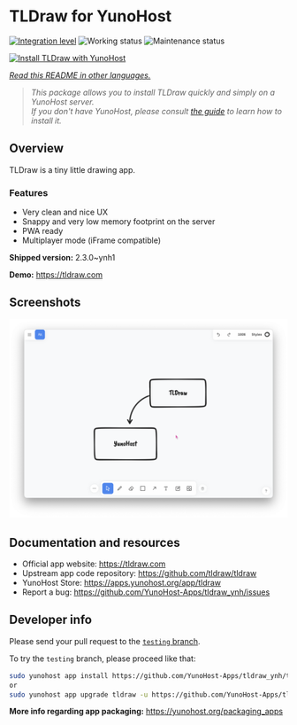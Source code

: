 <!--
N.B.: This README was automatically generated by <https://github.com/YunoHost/apps/tree/master/tools/readme_generator>
It shall NOT be edited by hand.
-->

# TLDraw for YunoHost

[![Integration level](https://dash.yunohost.org/integration/tldraw.svg)](https://ci-apps.yunohost.org/ci/apps/tldraw/) ![Working status](https://ci-apps.yunohost.org/ci/badges/tldraw.status.svg) ![Maintenance status](https://ci-apps.yunohost.org/ci/badges/tldraw.maintain.svg)

[![Install TLDraw with YunoHost](https://install-app.yunohost.org/install-with-yunohost.svg)](https://install-app.yunohost.org/?app=tldraw)

*[Read this README in other languages.](./ALL_README.md)*

> *This package allows you to install TLDraw quickly and simply on a YunoHost server.*  
> *If you don't have YunoHost, please consult [the guide](https://yunohost.org/install) to learn how to install it.*

## Overview

TLDraw is a tiny little drawing app.

### Features

- Very clean and nice UX
- Snappy and very low memory footprint on the server
- PWA ready
- Multiplayer mode (iFrame compatible)


**Shipped version:** 2.3.0~ynh1

**Demo:** <https://tldraw.com>

## Screenshots

![Screenshot of TLDraw](./doc/screenshots/TLDraw_screenshot.png)

## Documentation and resources

- Official app website: <https://tldraw.com>
- Upstream app code repository: <https://github.com/tldraw/tldraw>
- YunoHost Store: <https://apps.yunohost.org/app/tldraw>
- Report a bug: <https://github.com/YunoHost-Apps/tldraw_ynh/issues>

## Developer info

Please send your pull request to the [`testing` branch](https://github.com/YunoHost-Apps/tldraw_ynh/tree/testing).

To try the `testing` branch, please proceed like that:

```bash
sudo yunohost app install https://github.com/YunoHost-Apps/tldraw_ynh/tree/testing --debug
or
sudo yunohost app upgrade tldraw -u https://github.com/YunoHost-Apps/tldraw_ynh/tree/testing --debug
```

**More info regarding app packaging:** <https://yunohost.org/packaging_apps>
